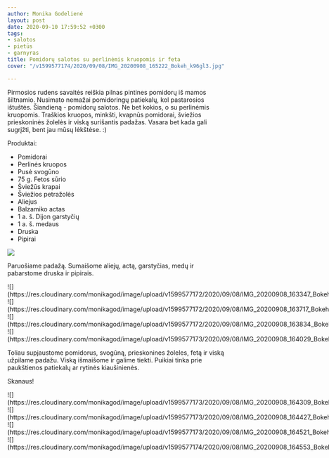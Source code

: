 ```yaml
---
author: Monika Godelienė
layout: post
date: 2020-09-10 17:59:52 +0300
tags:
- salotos
- pietūs
- garnyras
title: Pomidorų salotos su perlinėmis kruopomis ir feta
cover: "/v1599577174/2020/09/08/IMG_20200908_165222_Bokeh_k96gl3.jpg"

---
```

Pirmosios rudens savaitės reiškia pilnas pintines pomidorų iš mamos šiltnamio. Nusimato nemažai pomidoringų patiekalų, kol pastarosios ištuštės. Šiandieną - pomidorų salotos. Ne bet kokios, o su perlinėmis kruopomis. Traškios kruopos, minkšti, kvapnūs pomidorai, šviežios prieskoninės žolelės ir viską surišantis padažas. Vasara bet kada gali sugrįžti, bent jau mūsų lėkštėse. :) 

Produktai:

* Pomidorai
* Perlinės kruopos
* Pusė svogūno
* 75 g. Fetos sūrio
* Šviežūs krapai
* Šviežios petražolės
* Aliejus
* Balzamiko actas
* 1 a. š. Dijon garstyčių
* 1 a. š. medaus
* Druska
* Pipirai

![](https://res.cloudinary.com/monikagod/image/upload/v1599577172/2020/09/08/IMG_20200908_163554_Bokeh_2_jdllta.jpg)  

Paruošiame padažą. Sumaišome aliejų, actą, garstyčias, medų ir pabarstome  druska ir pipirais. 

<div class="row">
<div class="six columns" markdown="1">
![](https://res.cloudinary.com/monikagod/image/upload/v1599577172/2020/09/08/IMG_20200908_163347_Bokeh_2_yr89gp.jpg)
</div>
<div class="six columns" markdown="1">
![](https://res.cloudinary.com/monikagod/image/upload/v1599577172/2020/09/08/IMG_20200908_163717_Bokeh_2_nyhnco.jpg)
</div>
</div>  

<div class="row">
<div class="six columns" markdown="1">
![](https://res.cloudinary.com/monikagod/image/upload/v1599577172/2020/09/08/IMG_20200908_163834_Bokeh_2_r0hoag.jpg)  
</div>
<div class="six columns" markdown="1">
![](https://res.cloudinary.com/monikagod/image/upload/v1599577173/2020/09/08/IMG_20200908_164029_Bokeh_2_yzhgfb.jpg)
</div>
</div> 
 
Toliau supjaustome pomidorus, svogūną, prieskonines žoleles, fetą ir viską užpilame padažu. Viską išmaišome ir galime tiekti. Puikiai tinka prie paukštienos patiekalų ar rytinės kiaušinienės.

Skanaus!

<div class="row">
<div class="six columns" markdown="1">
![](https://res.cloudinary.com/monikagod/image/upload/v1599577173/2020/09/08/IMG_20200908_164309_Bokeh_2_cv2ia4.jpg)
</div>
<div class="six columns" markdown="1">
![](https://res.cloudinary.com/monikagod/image/upload/v1599577173/2020/09/08/IMG_20200908_164427_Bokeh_2_dwjssf.jpg)
</div>
</div> 

<div class="row">
<div class="six columns" markdown="1">
![](https://res.cloudinary.com/monikagod/image/upload/v1599577173/2020/09/08/IMG_20200908_164521_Bokeh_2_isrwvz.jpg)
</div>
<div class="six columns" markdown="1">
![](https://res.cloudinary.com/monikagod/image/upload/v1599577174/2020/09/08/IMG_20200908_164553_Bokeh_2_gjslmr.jpg)
</div>
</div> 